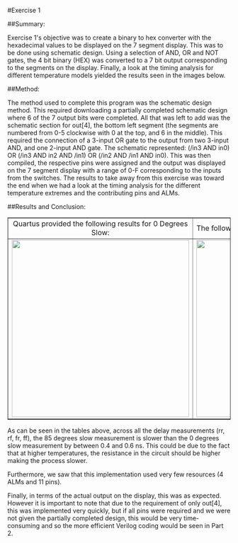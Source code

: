 #Exercise 1

##Summary:

Exercise 1's objective was to create a binary to hex converter with the hexadecimal values to be displayed on the 7 segment display. This was to be done using schematic design. Using a selection of AND, OR and NOT gates, the 4 bit binary (HEX) was converted to a 7 bit output corresponding to the segments on the display. Finally, a look at the timing analysis for different temperature models yielded the results seen in the images below.


##Method:

The method used to complete this program was the schematic design method. This required downloading a partially completed schematic design where 6 of the 7 output bits were completed. All that was left to add was the schematic section for out[4], the bottom left segment (the segments are numbered from 0-5 clockwise with 0 at the top, and 6 in the middle). This required the connection of a 3-input OR gate to the output from two 3-input AND, and one 2-input AND gate. The schematic represented: (/in3 AND in0) OR (/in3 AND in2 AND /in1)  OR (/in2 AND /in1 AND in0). This was then compiled, the respective pins were assigned and the output was displayed on the 7 segment display with a range of 0-F corresponding to the inputs from the switches. The results to take away from this exercise was toward the end when we had a look at the timing analysis for the different temperature extremes and the contributing pins and ALMs. 


##Results and Conclusion:
<table border="1">
<tr>
<td><center>Quartus provided the following results for 0 Degrees Slow: </td>
<td>The following was the result for 85 Degrees Slow:</td>
</tr>
<tr>
<td><img src= "https://cloud.githubusercontent.com/assets/17357371/20847289/50fcc14e-b8c5-11e6-825b-d4bbc3490c64.png" width=400px /> </td>
<td><img src= "https://cloud.githubusercontent.com/assets/17357371/20847469/1fe6f40c-b8c6-11e6-8b5a-1b683aae34c0.png" width=400px /> </td>
</tr>
</table>

As can be seen in the tables above, across all the delay measurements (rr, rf, fr, ff), the 85 degrees slow measurement is slower than the 0 degrees slow measurement by between 0.4 and 0.6 ns. This could be due to the fact that at higher temperatures, the resistance in the circuit should be higher making the process slower. 

Furthermore, we saw that this implementation used very few resources (4 ALMs and 11 pins).

Finally, in terms of the actual output on the display, this was as expected. However it is important to note that due to the requirement of only out[4], this was implemented very quickly, but if all pins were required and we were not given the partially completed design, this would be very time-consuming and so the more efficient Verilog coding would be seen in Part 2.
